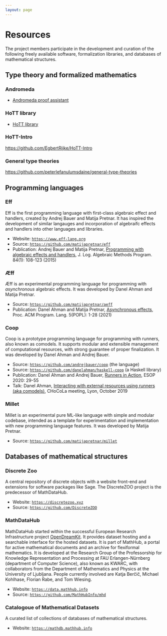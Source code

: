 ```yaml
---
layout: page
---
```


# Resources

The project members participate in the development and curation of the following freely available software,
formalization libraries, and databases of mathematical structures.

## Type theory and formalized mathematics

### Andromeda

* [Andromeda proof assistant](https://www.andromeda-prover.org)

### HoTT library

* [HoTT library](https://github.com/HoTT/HoTT)


### HoTT-Intro

https://github.com/EgbertRijke/HoTT-Intro

### General type theories

https://github.com/peterlefanulumsdaine/general-type-theories


## Programming languages

### Eff

Eff is the first programming language with first-class algebraic effect and handlers, created by Andrej Bauer and Matija Pretnar. It has inspired the development of similar langauges and incorporation of algebraifc effects and handlers into other languages and libraries.

* Website: [`https://www.eff-lang.org`](https://www.eff-lang.org)
* Source: [`https://github.com/matijapretnar/eff`](https://github.com/matijapretnar/eff)
* Publication: Andrej Bauer and Matija Pretnar, [Programming with algebraic effects and handlers](https://doi.org/10.1016/j.jlamp.2014.02.001), J. Log. Algebraic Methods Program. 84(1): 108-123 (2015)


### Æff

Æff is an experimental programming language for programming with *asynchronous* algebraic effects. It was developed by Danel Ahman and Matija Pretnar.

* Source: [`https://github.com/matijapretnar/aeff`](https://github.com/matijapretnar/aeff)
* Publication: Danel Ahman and Matija Pretnar, [Asynchronous effects](https://doi.org/10.1145/3434305), Proc. ACM Program. Lang. 5(POPL): 1-28 (2021)

### Coop

Coop is a prototype programming language for programming with runners, also known as comodels. It supports modular and extensible management of computational resources, with strong guarantee of proper finalization. It was developed by Danel Ahman and Andrej Bauer.

* Source: [`https://github.com/andrejbauer/coop`](https://github.com/andrejbauer/coop) (the language)
* Source: [`https://github.com/danelahman/haskell-coop`](https://github.com/danelahman/haskell-coop) (a Haskell library)
* Publication: Danel Ahman and Andrej Bauer, [Runners in Action](https://doi.org/10.1007/978-3-030-44914-8_2), ESOP 2020: 29-55
* Talk: Danel Ahman, [Interacting with external resources using runners (aka comodels)](https://danel.ahman.ee/talks/chocola19.pdf), CHoCoLa meeting, Lyon, October 2019

### Millet

Millet is an experimental pure ML-like language with simple and modular codebase, intended as a template for experimentation and implementation with new programming language features. It was developed by Matija Pretnar.

* Source: [`https://github.com/matijapretnar/millet`](https://github.com/matijapretnar/millet)



## Databases of mathematical structures

### Discrete Zoo

A central repository of discrete objects with a website front-end and extensions for software packages like Sage. The DiscreteZOO project is the predecessor of MathDataHub.

* Website: [`https://discretezoo.xyz`](https://discretezoo.xyz)
* Source: [`https://github.com/DiscreteZOO`](https://github.com/DiscreteZOO)

### MathDataHub

MathDataHub started within the successful European Research Infrastructure project [OpenDreamKit](https://opendreamkit.org/). It provides dataset hosting and a searchable interface for the hosted datasets. It is part of MathHub, a portal for active mathematical documents and an archive for flexiformal mathematics. It is developed at the Research Group of the Professorship for Knowledge Representation and Processing at FAU Erlangen-Nürnberg (department of Computer Science), also known as KWARC, with collaborators from the Department of Mathematics and Physics at the University of Ljubljana. People currently involved are Katja Berčič, Michael Kohlhase, Florian Rabe, and Tom Wiesing.

* Website: [`https://data.mathhub.info`](https://data.mathhub.info)
* Source: [`https://github.com/MathHubInfo/mhd`](https://github.com/MathHubInfo/mhd)

### Catalogoue of Mathematical Datasets

A curated list of collections of databases of mathematical structures.

* Website: [`https://mathdb.mathhub.info`](https://mathdb.mathhub.info)
